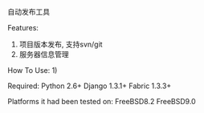 自动发布工具

Features:
  1) 项目版本发布, 支持svn/git
  2) 服务器信息管理

How To Use:
  1)

Required:
  Python 2.6+
  Django 1.3.1+
  Fabric 1.3.3+

Platforms it had been tested on:
  FreeBSD8.2
  FreeBSD9.0
